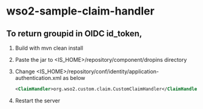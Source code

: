 # wso2-sample-claim-handler
## To return groupid in OIDC id_token,

1. Build with mvn clean install
2. Paste the jar to <IS_HOME>/repository/component/dropins directory
3. Change <IS_HOME>/repository/conf/identity/application-authentication.xml as below

   ```xml
   <ClaimHandler>org.wso2.custom.claim.CustomClaimHandler</ClaimHandler>
   ```
4. Restart the server
